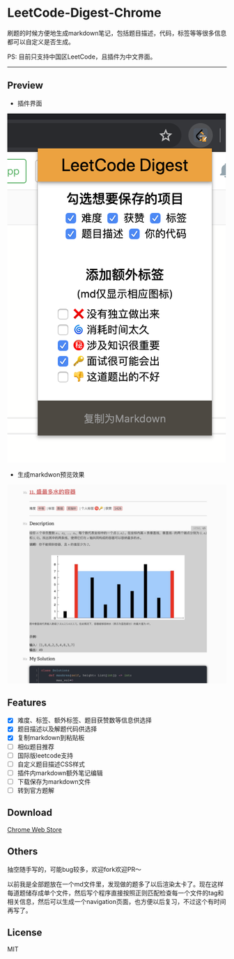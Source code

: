 # LeetCode-Digest-Chrome

刷题的时候方便地生成markdown笔记，包括题目描述，代码，标签等等很多信息都可以自定义是否生成。

PS: 目前只支持中国区LeetCode，且插件为中文界面。

---

## Preview

- 插件界面

![Screen Shot 2020-05-12 at 10.11.37 PM](assets/Screen%20Shot%202020-05-12%20at%2010.11.37%20PM.png)

- 生成markdwon预览效果

![Screen Shot 2020-05-12 at 10.12.56 PM](assets/Screen%20Shot%202020-05-12%20at%2010.12.56%20PM.png)

## Features

- [x] 难度、标签、额外标签、题目获赞数等信息供选择
- [x] 题目描述以及解题代码供选择
- [x] 复制markdown到粘贴板
- [ ] 相似题目推荐
- [ ] 国际版leetcode支持
- [ ] 自定义题目描述CSS样式
- [ ] 插件内markdown额外笔记编辑
- [ ] 下载保存为markdown文件
- [ ] 转到官方题解

## Download

[Chrome Web Store](https://chrome.google.com/webstore/detail/odmpdekbgnopnihflclpmokeogciimfb/)

## Others

抽空随手写的，可能bug较多，欢迎fork欢迎PR～

以前我是全部题放在一个md文件里，发现做的题多了以后渲染太卡了。现在这样每道题储存成单个文件，然后写个程序直接按照正则匹配检查每一个文件的tag和相关信息，然后可以生成一个navigation页面，也方便以后复习，不过这个有时间再写了。

## License

MIT